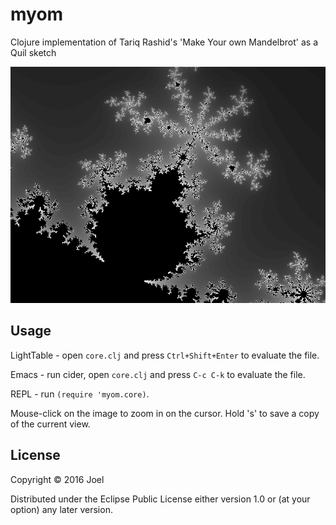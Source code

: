 # myom

Clojure implementation of Tariq Rashid's 'Make Your own Mandelbrot' as a Quil sketch 

![rendered Mandelbrot](myom-1555264577280.png "Rendered mandelbrot")

## Usage

LightTable - open `core.clj` and press `Ctrl+Shift+Enter` to evaluate the file.

Emacs - run cider, open `core.clj` and press `C-c C-k` to evaluate the file.

REPL - run `(require 'myom.core)`.

Mouse-click on the image to zoom in on the cursor. Hold 's' to save a
copy of the current view.

## License

Copyright © 2016 Joel

Distributed under the Eclipse Public License either version 1.0 or (at
your option) any later version.
